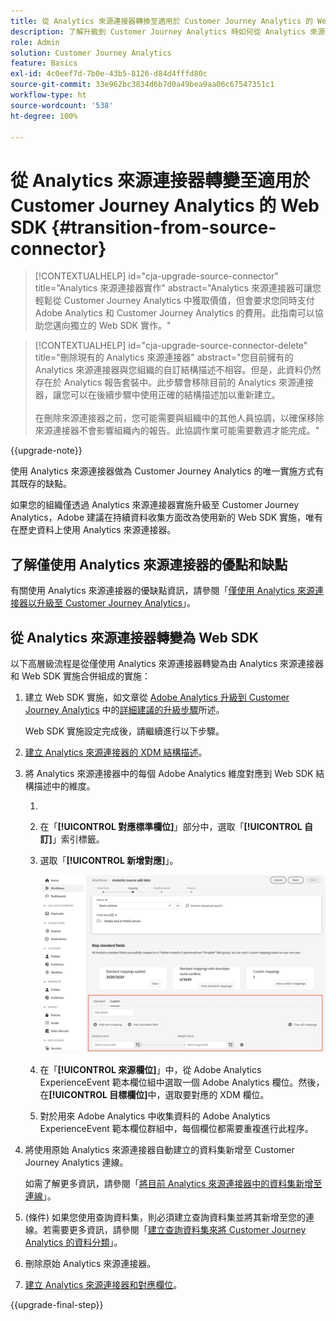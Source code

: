 ```yaml
---
title: 從 Analytics 來源連接器轉換至適用於 Customer Journey Analytics 的 Web SDK
description: 了解升級到 Customer Journey Analytics 時如何從 Analytics 來源連接器轉變換為 Web SDK
role: Admin
solution: Customer Journey Analytics
feature: Basics
exl-id: 4c0eef7d-7b0e-43b5-8126-d84d4fffd80c
source-git-commit: 33e962bc3834d6b7d0a49bea9aa06c67547351c1
workflow-type: ht
source-wordcount: '538'
ht-degree: 100%

---
```


# 從 Analytics 來源連接器轉變至適用於 Customer Journey Analytics 的 Web SDK {#transition-from-source-connector}

<!-- markdownlint-disable MD034 -->

>[!CONTEXTUALHELP]
>id="cja-upgrade-source-connector"
>title="Analytics 來源連接器實作"
>abstract="Analytics 來源連接器可讓您輕鬆從 Customer Journey Analytics 中獲取價值，但會要求您同時支付 Adobe Analytics 和 Customer Journey Analytics 的費用。此指南可以協助您邁向獨立的 Web SDK 實作。"

<!-- markdownlint-enable MD034 -->

<!-- markdownlint-disable MD034 -->

>[!CONTEXTUALHELP]
>id="cja-upgrade-source-connector-delete"
>title="刪除現有的 Analytics 來源連接器"
>abstract="您目前擁有的 Analytics 來源連接器與您組織的自訂結構描述不相容。但是，此資料仍然存在於 Analytics 報告套裝中。此步驟會移除目前的 Analytics 來源連接器，讓您可以在後續步驟中使用正確的結構描述加以重新建立。<br><br>在刪除來源連接器之前，您可能需要與組織中的其他人員協調，以確保移除來源連接器不會影響組織內的報告。此協調作業可能需要數週才能完成。"

<!-- markdownlint-enable MD034 -->

{{upgrade-note}}

使用 Analytics 來源連接器做為 Customer Journey Analytics 的唯一實施方式有其既存的缺點。

如果您的組織僅透過 Analytics 來源連接器實施升級至 Customer Journey Analytics，Adobe 建議在持續資料收集方面改為使用新的 Web SDK 實施，唯有在歷史資料上使用 Analytics 來源連接器。

## 了解僅使用 Analytics 來源連接器的優點和缺點

有關使用 Analytics 來源連接器的優缺點資訊，請參閱「[僅使用 Analytics 來源連接器以升級至 Customer Journey Analytics](/help/getting-started/cja-upgrade/cja-upgrade-alternative-source-connector.md)」。

## 從 Analytics 來源連接器轉變為 Web SDK

以下高層級流程是從僅使用 Analytics 來源連接器轉變為由 Analytics 來源連接器和 Web SDK 實施合併組成的實施：

1. 建立 Web SDK 實施，如文章從 [Adob&#x200B;&#x200B;e Analytics 升級到 Customer Journey Analytics](/help/getting-started/cja-upgrade/cja-upgrade-recommendations.md) 中的[詳細建議的升級步驟](/help/getting-started/cja-upgrade/cja-upgrade-recommendations.md#detailed-recommended-upgrade-steps)所述。

   Web SDK 實施設定完成後，請繼續進行以下步驟。

1. [建立 Analytics 來源連接器的 XDM 結構描述](/help/getting-started/cja-upgrade/cja-upgrade-source-connector-schema.md)。

1. 將 Analytics 來源連接器中的每個 Adob&#x200B;&#x200B;e Analytics 維度對應到 Web SDK 結構描述中的維度。

   1. 
      <!-- how do you get here -->

   1. 在「**[!UICONTROL 對應標準欄位]**」部分中，選取「**[!UICONTROL 自訂]**」索引標籤。

   1. 選取「**[!UICONTROL 新增對應]**」。

      ![對應結構描述欄位](assets/schema-mapping.png)

   1. 在「**[!UICONTROL 來源欄位]**」中，從 Adob&#x200B;&#x200B;e Analytics ExperienceEvent 範本欄位組中選取一個 Adob&#x200B;&#x200B;e Analytics 欄位。然後，在&#x200B;**[!UICONTROL 目標欄位]**&#x200B;中，選取要對應的 XDM 欄位。

   1. 對於用來 Adob&#x200B;&#x200B;e Analytics 中收集資料的 Adob&#x200B;&#x200B;e Analytics ExperienceEvent 範本欄位群組中，每個欄位都需要重複進行此程序。

1. 將使用原始 Analytics 來源連接器自動建立的資料集新增至 Customer Journey Analytics 連線。

   如需了解更多資訊，請參閱「[將目前 Analytics 來源連接器中的資料集新增至連線](/help/getting-started/cja-upgrade/cja-upgrade-source-connector-dataset.md)」。

1. (條件) 如果您使用查詢資料集，則必須建立查詢資料集並將其新增至您的連線。若需要更多資訊，請參閱「[建立查詢資料集來將 Customer Journey Analytics 的資料分類](/help/getting-started/cja-upgrade/cja-upgrade-dataset-lookup.md)」。

1. 刪除原始 Analytics 來源連接器。 <!-- need to add steps somewhere about how to do this -->

1. [建立 Analytics 來源連接器和對應欄位](/help/getting-started/cja-upgrade/cja-upgrade-source-connector.md)。

{{upgrade-final-step}}
